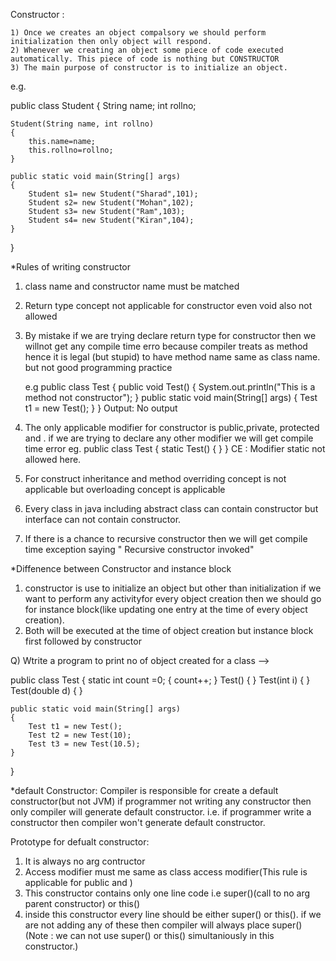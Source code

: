 Constructor :

	1) Once we creates an object compalsory we should perform initialization then only object will respond.
	2) Whenever we creating an object some piece of code executed automatically. This piece of code is nothing but CONSTRUCTOR
	3) The main purpose of constructor is to initialize an object.
 e.g.
 
 
public class Student
{
	String name;
	int rollno;
	
	Student(String name, int rollno)
	{
		this.name=name;
		this.rollno=rollno;
	}

	public static void main(String[] args)
	{
		Student s1= new Student("Sharad",101);
		Student s2= new Student("Mohan",102);
		Student s3= new Student("Ram",103);
		Student s4= new Student("Kiran",104);
	}
}

*Rules of writing constructor
1) class name and constructor name must be matched
2) Return type concept not applicable for constructor even void also not allowed
3) By mistake if we are trying declare return type for constructor then we willnot get any compile time erro because compiler treats as method
	hence it is legal (but stupid) to have method name same as class name. but not good programming practice

	e.g
	public class Test
	{
		public void Test()
		{
			System.out.println("This is a method not constructor");
		}
		public static void main(String[] args)
		{
			Test t1 = new Test();
		}
	}
     Output: No output
4) The only applicable modifier for constructor is public,private, protected and <default>. 
   if we are trying to declare any other modifier we will get compile time error
	eg.
		public class Test
		{
			static Test()
			{
			}
		}
		CE : Modifier static not allowed here.

5) For construct inheritance and method overriding concept is not applicable but overloading concept is applicable
6) Every class in java including abstract class can contain constructor but interface can not contain constructor.
7) If there is a chance to recursive constructor then we will get compile time exception saying " Recursive constructor invoked"

*Diffenence between Constructor and instance block
1) constructor is use to initialize an object but other than initialization if we want to perform any activityfor every object creation then we should go
   for instance block(like updating one entry at the time of every object creation).
2) Both will be executed at the time of object creation  but instance block first followed by constructor

Q) Wtrite a program to print no of object created for a class
--> 


public class Test
{
	static int count =0;
	{
		count++;
	}
	Test()
	{
	}
	Test(int i)
	{
	}
	Test(double d)
	{
	}

	public static void main(String[] args)
	{
		Test t1 = new Test();
		Test t2 = new Test(10);
		Test t3 = new Test(10.5);
	}
}


*default Constructor:
 Compiler is responsible for create a default constructor(but not JVM) if programmer not writing any constructor then only compiler will generate
   default constructor. i.e. if programmer write a constructor then compiler won't generate default constructor.

Prototype for defualt constructor:
1) It is always no arg contructor
2) Access modifier must me same as class access modifier(This rule is applicable for public and <default>)
3) This constructor contains only one line code i.e super()(call to no arg parent constructor) or this()
4) inside this constructor every line should be either super() or this(). if we are not adding any of these then compiler will always place super()
   (Note :  we can not use super() or this() simultaniously in this constructor.)





